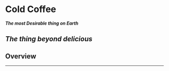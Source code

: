 # Cold Coffee
***The most Desirable thing on Earth***

***The thing beyond delicious***
---
## Overview 
---
